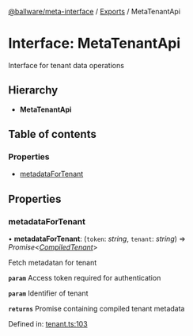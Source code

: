 [@ballware/meta-interface](../README.md) / [Exports](../modules.md) / MetaTenantApi

# Interface: MetaTenantApi

Interface for tenant data operations

## Hierarchy

* **MetaTenantApi**

## Table of contents

### Properties

- [metadataForTenant](metatenantapi.md#metadatafortenant)

## Properties

### metadataForTenant

• **metadataForTenant**: (`token`: *string*, `tenant`: *string*) => *Promise*<[*CompiledTenant*](compiledtenant.md)\>

Fetch metadatan for tenant

**`param`** Access token required for authentication

**`param`** Identifier of tenant

**`returns`** Promise containing compiled tenant metadata

Defined in: [tenant.ts:103](https://github.com/frankball/ballware-meta-interface/blob/6b9dc3f/src/tenant.ts#L103)
